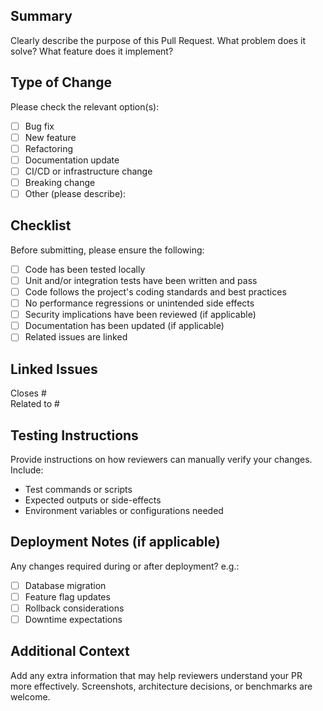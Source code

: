 ## Summary

Clearly describe the purpose of this Pull Request. What problem does it solve? What feature does it implement?

## Type of Change

Please check the relevant option(s):

- [ ] Bug fix  
- [ ] New feature  
- [ ] Refactoring  
- [ ] Documentation update  
- [ ] CI/CD or infrastructure change  
- [ ] Breaking change  
- [ ] Other (please describe):

## Checklist

Before submitting, please ensure the following:

- [ ] Code has been tested locally
- [ ] Unit and/or integration tests have been written and pass
- [ ] Code follows the project's coding standards and best practices
- [ ] No performance regressions or unintended side effects
- [ ] Security implications have been reviewed (if applicable)
- [ ] Documentation has been updated (if applicable)
- [ ] Related issues are linked

## Linked Issues

Closes #<issue-number>  
Related to #<issue-number>

## Testing Instructions

Provide instructions on how reviewers can manually verify your changes. Include:

- Test commands or scripts
- Expected outputs or side-effects
- Environment variables or configurations needed

## Deployment Notes (if applicable)

Any changes required during or after deployment? e.g.:

- [ ] Database migration
- [ ] Feature flag updates
- [ ] Rollback considerations
- [ ] Downtime expectations

## Additional Context

Add any extra information that may help reviewers understand your PR more effectively. Screenshots, architecture decisions, or benchmarks are welcome.

<!--
Note for reviewers:
- Focus on correctness, performance, security, and maintainability.
- Suggest improvements constructively.
-->
